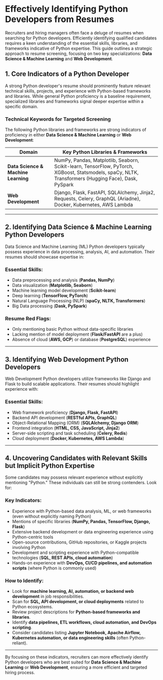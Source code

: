 # Effectively Identifying Python Developers from Resumes

Recruiters and hiring managers often face a deluge of resumes when searching for Python developers. Efficiently identifying qualified candidates requires a keen understanding of the essential skills, libraries, and frameworks indicative of Python expertise. This guide outlines a strategic approach to resume screening, focusing on two key specializations: **Data Science & Machine Learning** and **Web Development**.

## 1. Core Indicators of a Python Developer

A strong Python developer's resume should prominently feature relevant technical skills, projects, and experience with Python-based frameworks and libraries. While general Python proficiency is a baseline requirement, specialized libraries and frameworks signal deeper expertise within a specific domain.

### Technical Keywords for Targeted Screening

The following Python libraries and frameworks are strong indicators of proficiency in either **Data Science & Machine Learning** or **Web Development**:

| **Domain**                        | **Key Python Libraries & Frameworks**                                       |
|------------------------------------|----------------------------------------------------------------------------|
| **Data Science & Machine Learning** | NumPy, Pandas, Matplotlib, Seaborn, Scikit-learn, TensorFlow, PyTorch, XGBoost, Statsmodels, spaCy, NLTK, Transformers (Hugging Face), Dask, PySpark |
| **Web Development**                | Django, Flask, FastAPI, SQLAlchemy, Jinja2, Requests, Celery, GraphQL (Ariadne), Docker, Kubernetes, AWS Lambda |

---

## 2. Identifying Data Science & Machine Learning Python Developers

Data Science and Machine Learning (ML) Python developers typically possess experience in data processing, analysis, AI, and automation. Their resumes should showcase expertise in:

### Essential Skills:
- Data preprocessing and analysis (**Pandas, NumPy**)
- Data visualization (**Matplotlib, Seaborn**)
- Machine learning model development (**Scikit-learn**)
- Deep learning (**TensorFlow, PyTorch**)
- Natural Language Processing (NLP) (**spaCy, NLTK, Transformers**)
- Big Data processing (**Dask, PySpark**)

### Resume Red Flags:
- Only mentioning basic Python without data-specific libraries
- Lacking mention of model deployment (**Flask/FastAPI** are a plus)
- Absence of cloud (**AWS, GCP**) or database (**PostgreSQL**) experience

---

## 3. Identifying Web Development Python Developers

Web Development Python developers utilize frameworks like Django and Flask to build scalable applications. Their resumes should highlight experience with:

### Essential Skills:
- Web framework proficiency (**Django, Flask, FastAPI**)
- Backend API development (**RESTful APIs, GraphQL**)
- Object-Relational Mapping (ORM) (**SQLAlchemy, Django ORM**)
- Frontend integration (**HTML, CSS, JavaScript, Jinja2**)
- Server-side scripting and task scheduling (**Celery, Redis**)
- Cloud deployment (**Docker, Kubernetes, AWS Lambda**)

---

## 4. Uncovering Candidates with Relevant Skills but Implicit Python Expertise

Some candidates may possess relevant experience without explicitly mentioning "Python." These individuals can still be strong contenders. Look for:

### **Key Indicators:**
- Experience with Python-based data analysis, ML, or web frameworks (even without explicitly naming Python)
- Mentions of specific libraries (**NumPy, Pandas, TensorFlow, Django, Flask**)
- Extensive backend development or data engineering experience using Python-centric tools
- Open-source contributions, GitHub repositories, or Kaggle projects involving Python
- Development and scripting experience with Python-compatible technologies (**SQL, REST APIs, cloud automation**)
- Hands-on experience with **DevOps, CI/CD pipelines, and automation scripts** (where Python is commonly used)

### **How to Identify:**
- Look for **machine learning, AI, automation, or backend web development** in job responsibilities.
- Scan for **SQL, API development, or cloud deployments** related to Python ecosystems.
- Review project descriptions for **Python-based frameworks and libraries**.
- Identify **data pipelines, ETL workflows, cloud automation, and DevOps scripting**.
- Consider candidates listing **Jupyter Notebook, Apache Airflow, Kubernetes automation, or data engineering skills** (often Python-reliant).

---

By focusing on these indicators, recruiters can more effectively identify Python developers who are best suited for **Data Science & Machine Learning** or **Web Development**, ensuring a more efficient and targeted hiring process.
